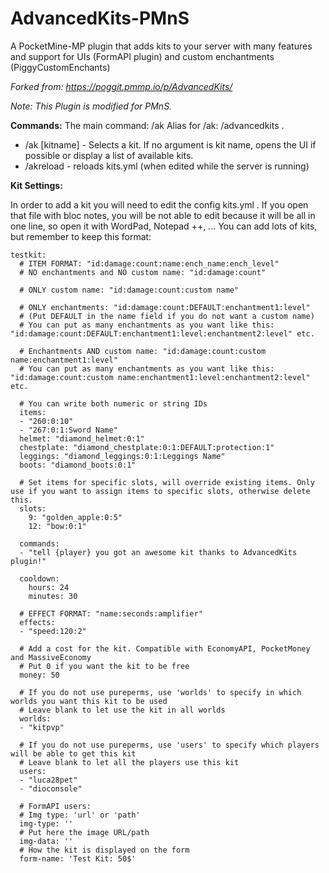AdvancedKits-PMnS
============

A PocketMine-MP plugin that adds kits to your server with many features and support for UIs (FormAPI plugin) and custom enchantments (PiggyCustomEnchants)

*Forked from: https://poggit.pmmp.io/p/AdvancedKits/*

*Note: This Plugin is modified for PMnS.*

**Commands:**
The main command: /ak
Alias for /ak: /advancedkits .

- /ak [kitname] - Selects a kit. If no argument is kit name, opens the UI if possible or display a list of available kits.
- /akreload - reloads kits.yml (when edited while the server is running)

**Kit Settings:**

In order to add a kit you will need to edit the config kits.yml .
If you open that file with bloc notes, you will be not able to edit because it will be all in one line, so open it with WordPad, Notepad ++, ...
You can add lots of kits, but remember to keep this format:

```
testkit:
  # ITEM FORMAT: "id:damage:count:name:ench_name:ench_level"
  # NO enchantments and NO custom name: "id:damage:count"

  # ONLY custom name: "id:damage:count:custom name"

  # ONLY enchantments: "id:damage:count:DEFAULT:enchantment1:level"
  # (Put DEFAULT in the name field if you do not want a custom name)
  # You can put as many enchantments as you want like this: "id:damage:count:DEFAULT:enchantment1:level:enchantment2:level" etc.

  # Enchantments AND custom name: "id:damage:count:custom name:enchantment1:level"
  # You can put as many enchantments as you want like this: "id:damage:count:custom name:enchantment1:level:enchantment2:level" etc.

  # You can write both numeric or string IDs
  items:
  - "260:0:10"
  - "267:0:1:Sword Name"
  helmet: "diamond_helmet:0:1"
  chestplate: "diamond_chestplate:0:1:DEFAULT:protection:1"
  leggings: "diamond_leggings:0:1:Leggings Name"
  boots: "diamond_boots:0:1"

  # Set items for specific slots, will override existing items. Only use if you want to assign items to specific slots, otherwise delete this.
  slots:
    9: "golden_apple:0:5"
    12: "bow:0:1"

  commands:
  - "tell {player} you got an awesome kit thanks to AdvancedKits plugin!"

  cooldown:
    hours: 24
    minutes: 30

  # EFFECT FORMAT: "name:seconds:amplifier"
  effects:
  - "speed:120:2"

  # Add a cost for the kit. Compatible with EconomyAPI, PocketMoney and MassiveEconomy
  # Put 0 if you want the kit to be free
  money: 50

  # If you do not use pureperms, use 'worlds' to specify in which worlds you want this kit to be used
  # Leave blank to let use the kit in all worlds
  worlds:
  - "kitpvp"

  # If you do not use pureperms, use 'users' to specify which players will be able to get this kit
  # Leave blank to let all the players use this kit
  users:
  - "luca28pet"
  - "dioconsole"

  # FormAPI users:
  # Img type: 'url' or 'path'
  img-type: ''
  # Put here the image URL/path
  img-data: ''
  # How the kit is displayed on the form
  form-name: 'Test Kit: 50$'
```
